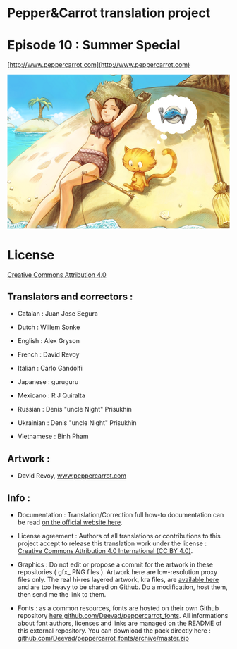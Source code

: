 # Pepper&Carrot translation project
# Episode 10 : Summer Special

[http://www.peppercarrot.com](http://www.peppercarrot.com)

![alt tag](gfx_Pepper-and-Carrot_by-David-Revoy_E10.png)


License
=======

[Creative Commons Attribution 4.0](https://creativecommons.org/licenses/by/4.0/)


## Translators and correctors :

* Catalan    : Juan Jose Segura

* Dutch      : Willem Sonke

* English    : Alex Gryson

* French     : David Revoy

* Italian    : Carlo Gandolfi

* Japanese   : guruguru

* Mexicano   : R J Quiralta

* Russian    : Denis "uncle Night" Prisukhin

* Ukrainian  : Denis "uncle Night" Prisukhin

* Vietnamese : Binh Pham



## Artwork :

* David Revoy, www.peppercarrot.com


## Info :

- Documentation : Translation/Correction full how-to documentation can be read [on the official website here](http://www.peppercarrot.com/fr/article267/how-to-add-a-translation-or-a-correction).

- License agreement : Authors of all translations or contributions to this project accept to release this translation work under the license : [Creative Commons Attribution 4.0 International (CC BY 4.0)](https://creativecommons.org/licenses/by/4.0/).

- Graphics : Do not edit or propose a commit for the artwork in these repositories ( gfx_ PNG files ). Artwork here are low-resolution proxy files only. The real hi-res layered artwork, kra files, are [available here](http://www.peppercarrot.com/en/static6/sources) and are too heavy to be shared on Github. Do a modification, host them, then send me the link to them.

- Fonts : as a common resources, fonts are hosted on their own Github repository [here  github.com/Deevad/peppercarrot_fonts](https://github.com/Deevad/peppercarrot_fonts). All informations about font authors, licenses and links are managed on the README of this external repository. You can download the pack directly here : [github.com/Deevad/peppercarrot_fonts/archive/master.zip](https://github.com/Deevad/peppercarrot_fonts/archive/master.zip)
